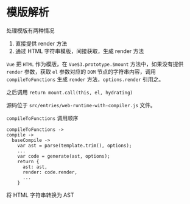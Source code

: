 # 模版解析

处理模版有两种情况

1. 直接提供 render 方法
2. 通过 HTML 字符串模版，间接获取，生成 render 方法

`Vue` 把 `HTML` 作为模版，在 `Vue$3.prototype.$mount` 方法中，如果没有提供 `render` 参数，获取 `el` 参数对应的 `DOM` 节点的字符串内容，调用 `compileToFunctions` 生成 `render` 方法，`options.render` 引用之。

之后调用 `return mount.call(this, el, hydrating)`

源码位于 `src/entries/web-runtime-with-compiler.js` 文件。

`compileToFunctions` 调用顺序

```
compileToFunctions ->
compile ->
  baseCompile ->
    var ast = parse(template.trim(), options);
    ...
    var code = generate(ast, options);
    return {
      ast: ast,
      render: code.render,
      ...
    }
```

将 HTML 字符串转换为 AST
